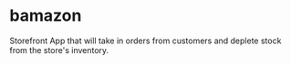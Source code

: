 # bamazon
Storefront App that will take in orders from customers and deplete stock from the store's inventory.

